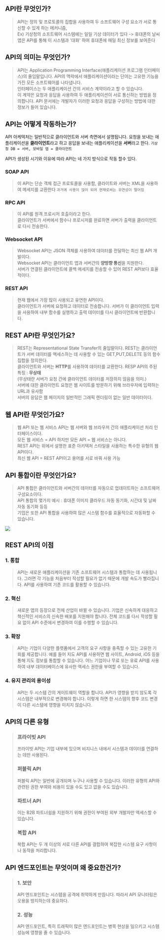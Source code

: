 ## API란 무엇인가?
> API는 정의 및 프로토콜의 집합을 사용하여 두 소프트웨어 구성 요소가 서로 통신할 수 있게 하는 메커니즘, <br />
> Ex) 기상청의 소프트웨어 시스템에는 일일 기상 데이터가 있다 -> 휴대폰의 날씨 앱은 API를 통해 이 시스템과 '대화' 하여 휴대폰에 매일 최신 정보를 보여준다


## API의 의미는 무엇인가?
> API는 Application Programming Interface(애플리케이션 프로그램 인터페이스)의 줄임말입니다. API의 맥락에서 애플리케이션이라는 단어는 고유한 기능을 가진 모든 소프트웨어를 나타냅니다. <br />
> 인터페이스는 두 애플리케이션 간의 서비스 계약이라고 할 수 있습니다. <br />
> 이 계약은 요청과 응답을 사용하여 두 애플리케이션이 서로 통신하는 방법을 정의합니다. API 문서에는 개발자가 이러한 요청과 응답을 구성하는 방법에 대한 정보가 들어 있습니다.


## API는 어떻게 작동하는가?
API 아케텍처는 일반적으로 클라이언트와 서버 측면에서 설명됩니다. 요청을 보내는 애플리케이션을 **클라이언트**라고 하고 응답을 보내는 애플리케이션을 **서버**라고 한다.
`기상청 DB = 서버, 모바일 앱 = 클라이언트`

API가 생성된 시기와 이유에 따라 API는 네 가지 방식으로 작동 할수 있다.

### SOAP API
>이 API는 단순 객체 접근 프로토콜을 사용함, 클라이트와 서버는 XML을 사용하여 메세지를 교환한다 `과거에 사용이 많이 되어 현재로써는 유연성이 떨어짐`


### RPC API
> 이 API를 원격 프로시저 호출이라고 한다. <br />
> 클라이언트가 서버에서 함수나 프로시저를 완료하면 서버가 출력을 클라이언트로 다시 전송한다.

### Websocket API
> Websocket API는 JSON 객체를 사용하여 데이터를 전달하는 최신 웹 API 개발이다. <br />
> Websocket API는 클라이언트 앱과 서버간의 **양방향 통신**을 지원한다. <br />
> 서버가 연결된 클라이언트에 콜백 메세지를 전송할 수 있어 REST API보다 효율적이다.

### REST API
> 현재 웹에서 가장 많이 사용되고 유연한 API이다. <br />
> 클라이언트가 서버에 요청하고 데이터로 전송합니다. 서버가 이 클라이언트 입력을 사용하여 내부 함수를 실행하고 출력 데이터를 다시 클라이언트에 반환합니다.

## REST API란 무엇인가요?
> REST는 Representational State Transfer의 줄임말이다. REST는 클라이언트가 서버 데이터를 액세스하는 데 사용할 수 있는 GET,PUT,DELETE 등의 함수 집합을 정의한다. <br />
> 클라이언트와 서버는 **HTTP**를 사용하여 데이터를 교환한다.
> RESP API의 주된 특징 : **무상태** <br />
> (무상태란 서버가 요청 간에 클라이언트 데이터를 저장하지 않음을 의미.) <br />
> 서버에 대한 클라이언트 요청은 웹 사이트를 방문하기 위해 브라우저에 입력하는 URL과 유사함 <br />
> 서버의 응답은 웹 페이지의 일반적인 그래픽 렌더링이 없는 일반 데이터이다.

## 웹 API란 무엇인가요?
> 웹 API 또는 웹 서비스 API는 웹 서버와 웹 브라우저 간의 애플리케이션 처리 인터페이스이다. <br />
> 모든 웹 서비스 = API 하지만 모든 API = 웹 서비스는 아니다. <br />
> REST API는 위에서 설명한 표준 아키텍처 스타일을 사용하는 특수한 유형의 웹 API이다. <br />
> 최신 웹 API = REST API이고 용어를 서로 바꿔 사용 가능

## API 통합이란 무엇인가요?
> API 통합은 클라이언트와 서버간의 데이터를 자동으로 업데이트하는 소프트웨어 구성요소이다. <br/>
> API 통합의 몇가지 예시 : 휴대폰 이미지 클라우드 자동 동기화, 시간대 및 날짜 자동 동기화 등등 <br/>
> 기업은 또한 API 통합을 사용하여 많은 시스템 함수를 효율적으로 자동화할 수 있습니다.

![](https://d1.awsstatic.com/whatisimg/New-API-GW-Diagram.c9fc9835d2a9aa00ef90d0ddc4c6402a2536de0d%20(1).67a41a2ef9823282fe672434ddd56dd22c13d5a5.png)

## REST API의 이점
### 1. 통합
> API는 새로운 애플리케이션을 기존 소프트웨어 시스템과 통합하는 데 사용됩니다. 그러면 각 기능을 처음부터 작성할 필요가 없기 때문에 개발 속도가 빨라집니다. API를 사용하여 기존 코드를 활용할 수 있습니다.

### 2. 혁신
>새로운 앱의 등장으로 전체 산업이 바뀔 수 있습니다. 기업은 신속하게 대응하고 혁신적인 서비스의 신속한 배포를 지원해야 합니다. 전체 코드를 다시 작성할 필요 없이 API 수준에서 변경하여 이를 수행할 수 있습니다.

### 3. 확장
>API는 기업이 다양한 플랫폼에서 고객의 요구 사항을 충족할 수 있는 고유한 기회를 제공합니다. 예를 들어 지도 API를 사용하면 웹 사이트, Android, iOS 등을 통해 지도 정보를 통합할 수 있습니다. 어느 기업이나 무료 또는 유료 API를 사용하여 내부 데이터베이스에 유사한 액세스 권한을 부여할 수 있습니다.

### 4. 유지 관리의 용이성
>API는 두 시스템 간의 게이트웨이 역할을 합니다. API가 영향을 받지 않도록 각 시스템은 내부적으로 변경해야 합니다. 이렇게 하면 한 시스템의 향후 코드 변경이 다른 시스템에 영향을 미치지 않습니다.

## API의 다른 유형
> ### 프라이빗 API
> 프라이빗 API는 기업 내부에 있으며 비지니스 내에서 시스템과 데이터를 연결하는 데만 사용된다.
> ### 퍼블릭 API
> 퍼블릭 API는 일반에 공개되며 누구나 사용할 수 있습니다. 이러한 유형의 API와 관련된 권한 부여와 비용이 있을 수도 있고 없을 수도 있습니다.
> ### 파트너 API
> 이는 B2B 파트너쉽을 지원하기 위해 권한이 부여된 외부 개발자만 엑세스할 수 있습니다.
> ### 복합 API
> 복합 API는 두 개 이상의 서로 다른 API를 결합하여 복잡한 시스템 요구 사항이나 동작을 처리합니다.

## API 엔드포인트는 무엇이며 왜 중요한건가?
> ### 1. 보안
> API 엔드포인트는 시스템을 공격에 취약하게 만듭니다. 따라서 API 모니터링은 오용을 방지하는데 중요하다.
> ### 2. 성능
> API 엔드포인트, 특히 트래픽이 많은 엔드포인트는 병목 현상을 일으키고 시스템 성능에 영향을 줄 수 있습니다.